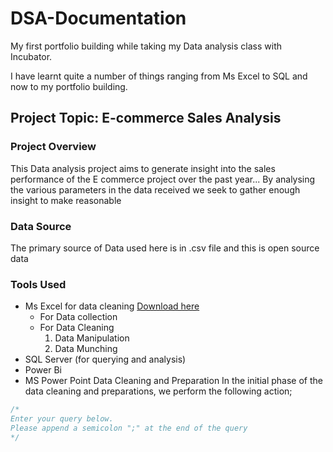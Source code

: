 # DSA-Documentation
My first portfolio building while taking my Data analysis class with Incubator. 

I have learnt quite a number of things ranging from Ms Excel to SQL and now to my portfolio building. 

## Project Topic: E-commerce Sales Analysis

### Project Overview
This Data analysis project aims to generate insight into the sales performance of the E commerce project over the past year... By analysing the various parameters in the data received we seek to gather enough insight to make reasonable 

### Data Source
  The primary source of Data used here is in .csv file and this is open source data 

### Tools Used
- Ms Excel for data cleaning [Download here](https://www.microsoft.com/en-us/microsoft-365/excel)
    - For Data collection
    - For Data Cleaning
        1. Data Manipulation
        2. Data Munching
- SQL Server (for querying and analysis)
- Power Bi 
- MS Power Point
Data Cleaning and Preparation
In the initial phase of the data cleaning and preparations, we perform the following action;
  
``` SQL
/*
Enter your query below.
Please append a semicolon ";" at the end of the query
*/
```

  

  







